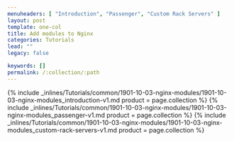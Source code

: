 ```yaml
---
menuheaders: [ "Introduction", "Passenger", "Custom Rack Servers" ]
layout: post
template: one-col
title: Add modules to Nginx
categories: Tutorials
lead: ""
legacy: false

keywords: []
permalink: /:collection/:path
---
```





<a href="#introduction"></a>{% include _inlines/Tutorials/common/1901-10-03-nginx-modules/1901-10-03-nginx-modules_introduction-v1.md  product = page.collection %}
<a href="#passenger"></a>{% include _inlines/Tutorials/common/1901-10-03-nginx-modules/1901-10-03-nginx-modules_passenger-v1.md  product = page.collection %}
<a href="#custom-rack-servers"></a>{% include _inlines/Tutorials/common/1901-10-03-nginx-modules/1901-10-03-nginx-modules_custom-rack-servers-v1.md  product = page.collection %}